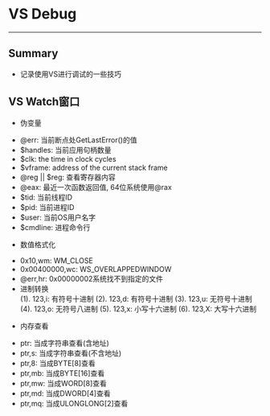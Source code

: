 # **VS Debug**
***



## **Summary**
 * 记录使用VS进行调试的一些技巧



## **VS Watch窗口**
 * 伪变量
  - @err:           当前断点处GetLastError()的值
  - $handles:       当前应用句柄数量
  - $clk:           the time in clock cycles
  - $vframe:        address of the current stack frame
  - @reg || $reg:   查看寄存器内容
  - @eax:           最近一次函数返回值, 64位系统使用@rax
  - $tid:           当前线程ID
  - $pid:           当前进程ID
  - $user:          当前OS用户名字
  - $cmdline:       进程命令行
 * 数值格式化
  - 0x10,wm:        WM_CLOSE
  - 0x00400000,wc:  WS_OVERLAPPEDWINDOW
  - @err,hr:        0x00000002系统找不到指定的文件
  - 进制转换  
      (1). 123,i:   有符号十进制
      (2). 123,d:   有符号十进制
      (3). 123,u:   无符号十进制
      (4). 123,o:   无符号八进制
      (5). 123,x:   小写十六进制
      (6). 123,X:   大写十六进制
 * 内存查看
  - ptr:            当成字符串查看(含地址)
  - ptr,s:          当成字符串查看(不含地址)
  - ptr,8:          当成BYTE[8]查看 
  - ptr,mb:         当成BYTE[16]查看 
  - ptr,mw:         当成WORD[8]查看 
  - ptr,md:         当成DWORD[4]查看 
  - ptr,mq:         当成ULONGLONG[2]查看
